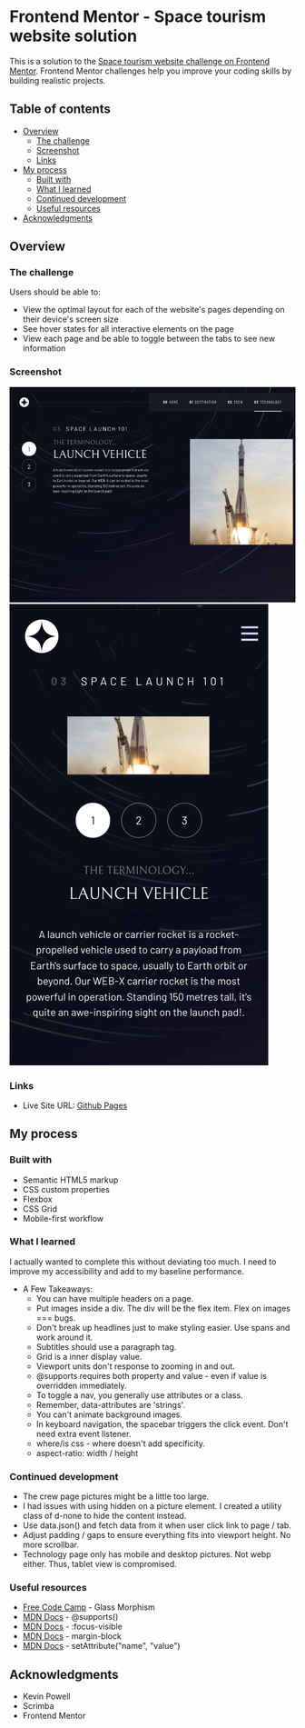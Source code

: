 # Frontend Mentor - Space tourism website solution

This is a solution to the [Space tourism website challenge on Frontend Mentor](https://www.frontendmentor.io/challenges/space-tourism-multipage-website-gRWj1URZ3). Frontend Mentor challenges help you improve your coding skills by building realistic projects.

## Table of contents

- [Overview](#overview)
  - [The challenge](#the-challenge)
  - [Screenshot](#screenshot)
  - [Links](#links)
- [My process](#my-process)
  - [Built with](#built-with)
  - [What I learned](#what-i-learned)
  - [Continued development](#continued-development)
  - [Useful resources](#useful-resources)
- [Acknowledgments](#acknowledgments)

## Overview

### The challenge

Users should be able to:

- View the optimal layout for each of the website's pages depending on their device's screen size
- See hover states for all interactive elements on the page
- View each page and be able to toggle between the tabs to see new information

### Screenshot

![Desktop](screenshots/space-tourism-tech-desktop.png)
![Mobile](screenshots/space-tourism-tech-mobile.png)

### Links

- Live Site URL: [Github Pages](https://jdegand.github.io/space-tourism-website)

## My process

### Built with

- Semantic HTML5 markup
- CSS custom properties
- Flexbox
- CSS Grid
- Mobile-first workflow

### What I learned

I actually wanted to complete this without deviating too much.  I need to improve my accessibility and add to my baseline performance.

- A Few Takeaways:
  - You can have multiple headers on a page.
  - Put images inside a div.  The div will be the flex item.  Flex on images === bugs.
  - Don't break up headlines just to make styling easier.  Use spans and work around it.
  - Subtitles should use a paragraph tag.
  - Grid is a inner display value.
  - Viewport units don't response to zooming in and out.
  - @supports requires both property and value - even if value is overridden immediately.
  - To toggle a nav, you generally use attributes or a class.
  - Remember, data-attributes are 'strings'.
  - You can't animate background images.
  - In keyboard navigation, the spacebar triggers the click event.  Don't need extra event listener.
  - where/is css - where doesn't add specificity.
  - aspect-ratio: width / height

### Continued development

- The crew page pictures might be a little too large.  
- I had issues with using hidden on a picture element.  I created a utility class of d-none to hide the content instead.
- Use data.json() and fetch data from it when user click link to page / tab.
- Adjust padding / gaps to ensure everything fits into viewport height.  No more scrollbar.  
- Technology page only has mobile and desktop pictures.  Not webp either.  Thus, tablet view is compromised.

### Useful resources

- [Free Code Camp](https://www.freecodecamp.org/news/glassmorphism-design-effect-with-html-css/) - Glass Morphism
- [MDN Docs](https://developer.mozilla.org/en-US/docs/Web/CSS/@supports) - @supports()
- [MDN Docs](https://developer.mozilla.org/en-US/docs/Web/CSS/:focus-visible) - :focus-visible
- [MDN Docs](https://developer.mozilla.org/en-US/docs/Web/CSS/margin-block) - margin-block
- [MDN Docs](https://developer.mozilla.org/en-US/docs/Web/API/Element/setAttribute) - setAttribute("name", "value")

## Acknowledgments

- Kevin Powell
- Scrimba
- Frontend Mentor
